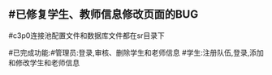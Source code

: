 ﻿#已修复学生、教师信息修改页面的BUG
--------------------------------------------------------
#c3p0连接池配置文件和数据库文件都在sr目录下

#已完成功能:#管理员:登录,审核、删除学生和老师信息 #学生:注册队伍,登录,添加和修改学生和老师信息
